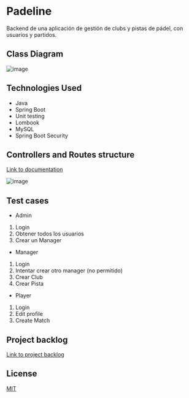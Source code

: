 # Padeline
Backend de una aplicación de gestión de clubs y pistas de pádel, con usuarios y partidos.

## Class Diagram
![image](https://github.com/mandril888/padeline/assets/19669466/58682467-6ae9-49a6-ba50-d0eb4b574a4e)

## Technologies Used
- Java
- Spring Boot
- Unit testing
- Lombook
- MySQL
- Spring Boot Security

## Controllers and Routes structure
[Link to documentation](http://localhost:8080/api-docs)

![image](https://github.com/mandril888/padeline/assets/19669466/5d7764a4-616b-4308-976f-436dda8dd4fd)

## Test cases
* Admin
1) Login
2) Obtener todos los usuarios
3) Crear un Manager

* Manager
1) Login
2) Intentar crear otro manager (no permitido)
3) Crear Club
4) Crear Pista

* Player
1) Login
2) Edit profile
3) Create Match

## Project backlog
[Link to project backlog](https://github.com/users/mandril888/projects/1/views/1)

## License
[MIT](https://choosealicense.com/licenses/mit/)

